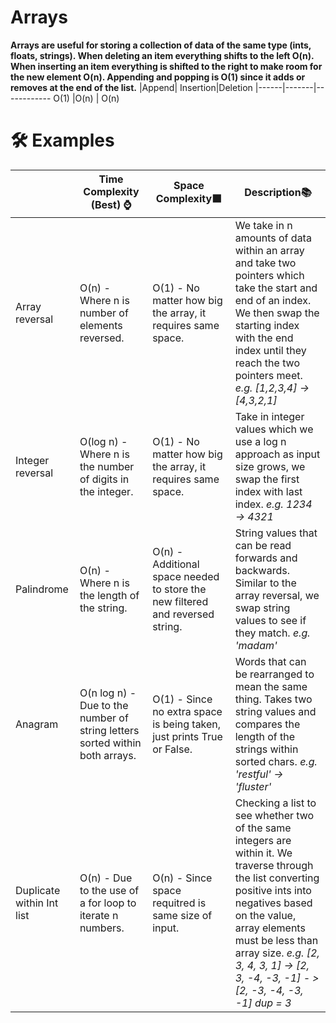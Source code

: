 # Arrays
**Arrays are useful for storing a collection of data of the same type (ints, floats, strings). 
When deleting an item everything shifts to the left O(n). 
When inserting an item everything is shifted to the right to make room for the new element O(n). 
Appending and popping is O(1) since it adds or removes at the end of the list.** 
|Append| Insertion|Deletion 
|------|-------|------------
O(1)    |O(n)  | O(n)
 

# 🛠️ Examples
|            |Time Complexity (Best) :watch:|Space Complexity:black_large_square:|Description:books:|                                                                                                                    
|------------------|---------------                                 |----------------|--------------------------|
|Array reversal    | O(n) - Where n is number of elements reversed. |  O(1) - No matter how big the array, it requires same space. |We take in n amounts of data within an array and take two pointers which take the start and end of an index. We then swap the starting index with the end index until they reach the two pointers meet. *e.g. [1,2,3,4] -> [4,3,2,1]*                                                                                                                                  
|Integer reversal  | O(log n) - Where n is the number of digits in the integer.| O(1) - No matter how big the array, it requires same space.            | Take in integer values which we use a log n approach as input size grows, we swap the first index with last index. *e.g. 1234 -> 4321*
|Palindrome        | O(n) - Where n is the length of the string. | O(n) - Additional space needed to store the new filtered and reversed string.   | String values that can be read forwards and backwards. Similar to the array reversal, we swap string values to see if they match. *e.g. 'madam'*                                                                                                           
|Anagram           | O(n log n) - Due to the number of string letters sorted within both arrays.                                                | O(1) - Since no extra space is being taken, just prints True or False. | Words that can be rearranged to mean the same thing. Takes two string values and compares the length of the strings within sorted chars. *e.g. 'restful' -> 'fluster'*                                                                                                                
|Duplicate within Int list | O(n) - Due to the use of a for loop to iterate n numbers. | O(n) - Since space requitred is same size of input. | Checking a list to see whether two of the same integers are within it. We traverse through the list converting positive ints into negatives based on the value, array elements must be less than array size. *e.g. [2, 3, 4, 3, 1] -> [2, 3, -4, -3, -1] - > [2, -3, -4, -3, -1] dup = 3*
